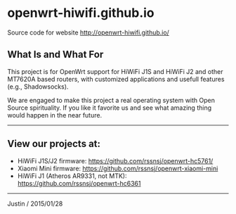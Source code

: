 openwrt-hiwifi.github.io
==============

Source code for website http://openwrt-hiwifi.github.io/

## What Is and What For

 This project is for OpenWrt support for HiWiFi J1S and HiWiFi J2 and other MT7620A based routers, with customized applications and usefull features (e.g., Shadowsocks).

 We are engaged to make this project a real operating system with Open Source spirituality. If you like it favorite us and see what amazing thing would happen in the near future.

----

## View our projects at:
* HiWiFi J1S/J2 firmware: https://github.com/rssnsj/openwrt-hc5761/
* Xiaomi Mini firmware: https://github.com/rssnsj/openwrt-xiaomi-mini
* HiWiFi J1 (Atheros AR9331, not MTK): https://github.com/rssnsj/openwrt-hc6361

----

Justin / 2015/01/28
